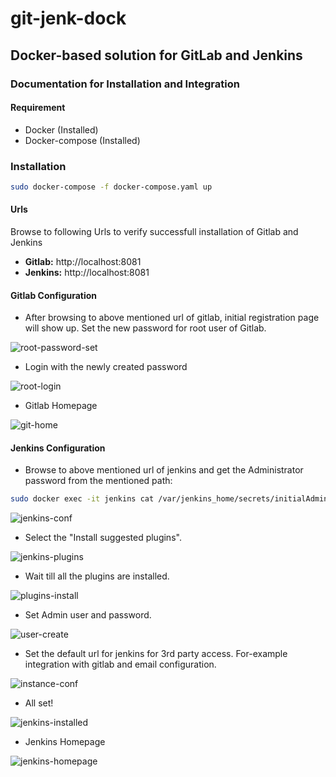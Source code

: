 # git-jenk-dock
## Docker-based solution for GitLab and Jenkins

### Documentation for Installation and Integration

#### Requirement

- Docker (Installed)
- Docker-compose (Installed)

### Installation

```bash
sudo docker-compose -f docker-compose.yaml up
```

#### Urls

Browse to following Urls to verify successfull installation of Gitlab and Jenkins

- **Gitlab:** http://localhost:8081
- **Jenkins:** http://localhost:8081

#### Gitlab Configuration

- After browsing to above mentioned url of gitlab, initial registration page will show up. Set the new password for root user of Gitlab.

![root-password-set](images/git-config-1.png)

- Login with the newly created password

![root-login](images/git-config-2.png)

- Gitlab Homepage

![git-home](images/git-homepage.png)

#### Jenkins Configuration

- Browse to above mentioned url of jenkins and get the Administrator password from the mentioned path:

```bash
sudo docker exec -it jenkins cat /var/jenkins_home/secrets/initialAdminPassword
```

![jenkins-conf](images/jenkins-config-1.png)

- Select the "Install suggested plugins".

![jenkins-plugins](images/jenkins-config-2.png)

- Wait till all the plugins are installed.

![plugins-install](images/jenkins-config-3.png)

- Set Admin user and password.

![user-create](images/jenkins-config-4.png)

- Set the default url for jenkins for 3rd party access. For-example integration with gitlab and email configuration.

![instance-conf](/Users/ahad/Documents/job/git-jenk-dock/images/jenkins-config-5.png)

- All set!

![jenkins-installed](images/jenkins-config-6.png)

- Jenkins Homepage

![jenkins-homepage](images/jenkins-config-7.png)
